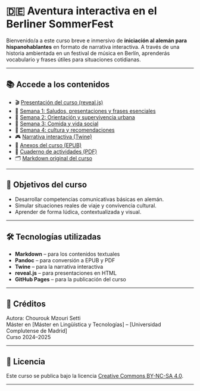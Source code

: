 # 🇩🇪 Aventura interactiva en el Berliner SommerFest

Bienvenido/a a este curso breve e inmersivo de **iniciación al alemán para hispanohablantes** en formato de narrativa interactiva. A través de una historia ambientada en un festival de música en Berlín, aprenderás vocabulario y frases útiles para situaciones cotidianas.

---

## 📚 Accede a los contenidos

- 🎬 [Presentación del curso (reveal.js)](presentacion.html)
- 📘 [Semana 1: Saludos, presentaciones y frases esenciales](semana1.md)
- 📘 [Semana 2: Orientación y supervivencia urbana](semana2.md)
- 📘 [Semana 3: Comida y vida social](semana3.md)
- 📘 [Semana 4: cultura y recomendaciones](semana4.md)
- 🎮 [Narrativa interactiva (Twine)](twine.html)
- 📘 [Anexos del curso (EPUB)](anexos.epub)
- 📝 [Cuaderno de actividades (PDF)](ejercicios.pdf)
- 🗂️ [Markdown original del curso](anexos.md)

---

## 🎯 Objetivos del curso

- Desarrollar competencias comunicativas básicas en alemán.
- Simular situaciones reales de viaje y convivencia cultural.
- Aprender de forma lúdica, contextualizada y visual.

---

## 🛠️ Tecnologías utilizadas

- **Markdown** – para los contenidos textuales
- **Pandoc** – para conversión a EPUB y PDF
- **Twine** – para la narrativa interactiva
- **reveal.js** – para presentaciones en HTML
- **GitHub Pages** – para la publicación del curso

---

## 📝 Créditos

Autora: Chourouk Mzouri Setti  
Máster en [Máster en Lingüística y Tecnologías] – [Universidad Complutense de Madrid]  
Curso 2024–2025

---

## 📄 Licencia

Este curso se publica bajo la licencia [Creative Commons BY-NC-SA 4.0](https://creativecommons.org/licenses/by-nc-sa/4.0/).

---

